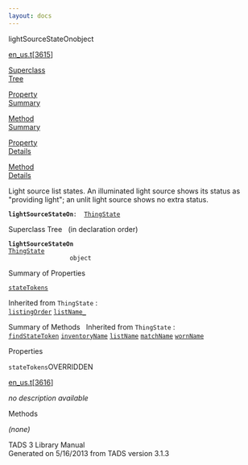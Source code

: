 ```yaml
---
layout: docs
---
```

<span class="title">lightSourceStateOn</span><span class="type">object</span>

[en_us.t](../file/en_us.t.html)\[[3615](../source/en_us.t.html#3615)\]

[Superclass  
Tree](#_SuperClassTree_)

[Property  
Summary](#_PropSummary_)

[Method  
Summary](#_MethodSummary_)

[Property  
Details](#_Properties_)

[Method  
Details](#_Methods_)



Light source list states. An illuminated light source shows its status
as "providing light"; an unlit light source shows no extra status.

**`lightSourceStateOn`**` :   `[`ThingState`](../object/ThingState.html)



<span id="_SuperClassTree_"></span>



<span class="hdln">Superclass Tree</span>   (in declaration order)



**`lightSourceStateOn`**  
[`ThingState`](../object/ThingState.html)  
`                 object`  
<span id="_PropSummary_"></span>



<span class="hdln">Summary of Properties</span>  



[`stateTokens`](#stateTokens)

Inherited from `ThingState` :  
[`listingOrder`](../object/ThingState.html#listingOrder) [`listName_`](../object/ThingState.html#listName_)

<span id="_MethodSummary_"></span>



<span class="hdln">Summary of Methods</span>  
Inherited from `ThingState` :  
[`findStateToken`](../object/ThingState.html#findStateToken) [`inventoryName`](../object/ThingState.html#inventoryName) [`listName`](../object/ThingState.html#listName) [`matchName`](../object/ThingState.html#matchName) [`wornName`](../object/ThingState.html#wornName)

<span id="_Properties_"></span>



<span class="hdln">Properties</span>  



<span id="stateTokens"></span>

`stateTokens`<span class="rem">OVERRIDDEN</span>

[en_us.t](../file/en_us.t.html)\[[3616](../source/en_us.t.html#3616)\]



*no description available*



<span id="_Methods_"></span>



<span class="hdln">Methods</span>  



*(none)*



TADS 3 Library Manual  
Generated on 5/16/2013 from TADS version 3.1.3


